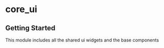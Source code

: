 # core_ui

## Getting Started

This module includes all the shared ui widgets and the base components
